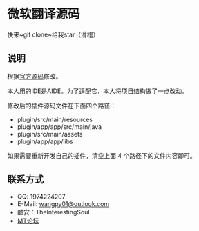 # 微软翻译源码

快来~git clone~给我star（滑稽）

## 说明
根据[官方源码](https://github.com/L-JINBIN/MT-Translation-Plugin)修改。

本人用的IDE是AIDE。为了适配它，本人将项目结构做了一点改动。

修改后的插件源码文件在下面四个路径：

- plugin/src/main/resources
- plugin/app/app/src/main/java
- plugin/src/main/assets
- plugin/app/app/libs

如果需要重新开发自己的插件，清空上面 4 个路径下的文件内容即可。

## 联系方式
- QQ: 1974224207
- E-Mail: <wangpy01@outlook.com>
- 酷安：TheInterestingSoul
- [MT论坛](https://bbs.binmt.cc/)
